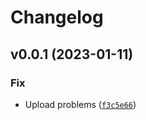 # Changelog

<!--next-version-placeholder-->

## v0.0.1 (2023-01-11)
### Fix
* Upload problems ([`f3c5e66`](https://github.com/rise-consulting/saxproject/commit/f3c5e66e95d290a717d3295fa7dd9ce5daa09bdd))

